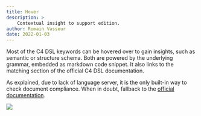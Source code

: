 ```yaml
---
title: Hover
description: >
    Contextual insight to support edition.
author: Romain Vasseur
date: 2022-01-03
---
```


Most of the C4 DSL keywords can be hovered over to gain insights, such as semantic or structure schema. Both are powered by the underlying grammar, embedded as markdown code snippet. It also links to the matching section of the official C4 DSL documentation. 

As explained, due to lack of language server, it is the only built-in way to check document compliance. When in doubt, fallback to the [official documentation](https://github.com/structurizr/dsl/blob/master/docs/language-reference.md).

![](/assets/hover.png)